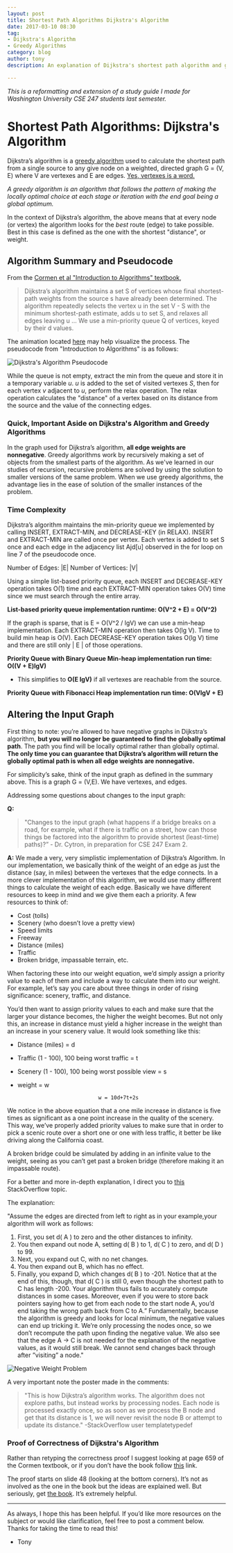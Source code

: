 ```yaml
---
layout: post
title: Shortest Path Algorithms Dijkstra's Algorithm
date: 2017-03-10 08:30
tag:
- Dijkstra's Algorithm
- Greedy Algorithms
category: blog
author: tony
description: An explanation of Dijkstra's shortest path algorithm and greedy algorithms. 

---
```


*This is a reformatting and extension of a study guide I made for Washington University CSE 247 students last semester.*

# Shortest Path Algorithms: Dijkstra's Algorithm

Dijkstra’s algorithm is a [greedy algorithm](https://en.wikipedia.org/wiki/Greedy_algorithm) used to calculate the shortest path from a single source to any give node on a weighted, directed graph G = (V, E) where V are vertexes and E are edges. 
[Yes, vertexes is a word.](https://en.wikipedia.org/wiki/Vertex_(geometry))

*A greedy algorithm is an algorithm that follows the pattern of making the locally optimal choice at each stage or iteration with the end goal being a global optimum.* 

In the context of Dijkstra’s algorithm, the above means that at every node (or vertex) the algorithm looks for the *best* route (edge) to take possible. Best in this case is defined as the one with the shortest "distance", or weight. 

## Algorithm Summary and Pseudocode
From the [Cormen et al "Introduction to Algorithms" textbook](https://www.amazon.com/Introduction-Algorithms-3rd-MIT-Press/dp/0262033844), 

> Dijkstra’s algorithm maintains a set S of vertices whose final shortest-path weights from the source s have already been determined. The algorithm repeatedly selects the vertex u in the set V - S with the minimum shortest-path estimate, adds u to set S, and relaxes all edges leaving u ... We use a min-priority queue Q of vertices, keyed by their d values.

The animation located [here](https://upload.wikimedia.org/wikipedia/commons/5/57/Dijkstra_Animation.gif) may help visualize the process.
The pseudocode from "Introduction to Algorithms" is as follows: 

![Dijkstra's Algorithm Pseudocode](http://tonydelanuez.com/assets/blog/3/Dijkstra.png "Pseudocode")

While the queue is not empty, extract the min from the queue and store it in a temporary variable *u*. *u* is added to the set of visited vertexes *S*, then for each vertex *v* adjacent to *u*, perform the relax operation. The relax operation calculates the "distance" of a vertex based on its distance from the source and the value of the connecting edges. 

### Quick, Important Aside on Dijkstra's Algorithm and Greedy Algorithms

In the graph used for Dijkstra’s algorithm, **all edge weights are nonnegative**. Greedy algorithms work by recursively making a set of objects from the smallest parts of the algorithm. As we've learned in our studies of recursion, recursive problems are solved by using the solution to smaller versions of the same problem. When we use greedy algorithms, the advantage lies in the ease of solution of the smaller instances of the problem.

### Time Complexity
Dijkstra’s algorithm maintains the min-priority queue we implemented by calling INSERT, EXTRACT-MIN, and DECREASE-KEY (in RELAX). INSERT and EXTRACT-MIN are called once per vertex.
Each vertex is added to set S once and each edge in the adjacency list Ajd[u] observed in the for loop on line 7 of the pseudocode once.

Number of Edges: |E|
Number of Vertices: |V|

Using a simple list-based priority queue, each INSERT and DECREASE-KEY operation takes O(1) time and each EXTRACT-MIN operation takes O(V) time since we must search through the entire array. 

**List-based priority queue implementation runtime: O(V^2 + E) = O(V^2)**

If the graph is sparse, that is E = O(V^2 / lgV) we can use a min-heap implementation. 
Each EXTRACT-MIN operation then takes O(lg V). Time to build min heap is O(V). Each DECREASE-KEY operation takes O(lg V) time and there are still only | E | of those operations.

**Priority Queue with Binary Queue Min-heap implementation run time:  O((V + E)lgV)**
* This simplifies to **O(E lgV)** if all vertexes are reachable from the source. 

**Priority Queue with Fibonacci Heap implementation run time: O(VlgV + E)**

## Altering the Input Graph 

First thing to note: you’re allowed to have negative graphs in Dijkstra’s algorithm, **but you will no longer be guaranteed to find the globally optimal path**. The path you find will be locally optimal rather than globally optimal. **The only time you can guarantee that Dijkstra’s algorithm will return the globally optimal path is when all edge weights are nonnegative.**

For simplicity’s sake, think of the input graph as defined in the summary above. This is a graph G = (V,E). We have vertexes, and edges.

Addressing some questions about changes to the input graph: 

**Q:**
> "Changes to the input graph (what happens if a bridge breaks on a road, for example, what if there is traffic on a street, how can those things be factored into the algorithm to provide shortest (least-time) paths)?” 
    - Dr. Cytron, in preparation for CSE 247 Exam 2. 
    
**A:**
We made a very, very simplistic implementation of Dijkstra’s Algorithm. In our implementation, we basically think of the weight of an edge as just the distance (say, in miles) between the vertexes that the edge connects. In a more clever implementation of this algorithm, we would use many different things to calculate the weight of each edge. Basically we have different resources to keep in mind and we give them each a priority. A few resources to think of:

* Cost (tolls)
* Scenery (who doesn’t love a pretty view) 
* Speed limits
* Freeway
* Distance (miles)
* Traffic
* Broken bridge, impassable terrain, etc.

When factoring these into our weight equation, we’d simply assign a priority value to each of them and include a way to calculate them into our weight. For example, let’s say you care about three things in order of rising significance: scenery, traffic, and distance.

You’d then want to assign priority values to each and make sure that the larger your distance becomes, the higher the weight becomes. But not only this, an increase in distance must yield a higher increase in the weight than an increase in your scenery value.
It would look something like this:

* Distance (miles) = d
* Traffic (1 - 100), 100 being worst traffic = t
* Scenery (1 - 100), 100 being worst possible view = s 
* weight = w

                                w = 10d+7t+2s 

We notice in the above equation that a one mile increase in distance is five times as significant as a one point increase in the quality of the scenery. This way, we’ve properly added priority values to make sure that in order to pick a scenic route over a short one or one with less traffic, it better be like driving along the California coast.

A broken bridge could be simulated by adding in an infinite value to the weight, seeing as you can’t get past a broken bridge (therefore making it an impassable route).

For a better and more in-depth explanation, I direct you to [this](http://stackoverflow.com/questions/6799172/negative-weights-using-dijkstras-algorithm/6799344#6799344) StackOverflow topic. 

The explanation:

"Assume the edges are directed from left to right as in your example,your algorithm will work as follows:
1. First, you set d( A ) to zero and the other distances to infinity.
2. You then expand out node A, setting d( B ) to 1, d( C ) to zero, and d( D )
to 99.
3. Next, you expand out C, with no net changes.
4. You then expand out B, which has no effect.
5. Finally, you expand D, which changes d( B ) to -201.
Notice that at the end of this, though, that d( C ) is still 0, even though the shortest path to C has length -200. Your algorithm thus fails to accurately compute distances in some cases. Moreover, even if you were to store back pointers saying how to get from each node to the start node A, you’d end taking the wrong path back from C to A.”
Fundamentally, because the algorithm is greedy and looks for local minimum, the negative values can end up tricking it. We’re only processing the nodes once, so we don’t recompute the path upon finding the negative value. We also see that the edge A -> C is not needed for the explanation of the negative values, as it would still break. We cannot send changes back through after ”visiting” a node."

![Negative Weight Problem](http://tonydelanuez.com/assets/blog/3/negweights.png "Negative Weight Problem")

A very important note the poster made in the comments:

>   "This is how Dijkstra’s algorithm works. The algorithm does not explore paths, but instead works by processing nodes. Each node is processed exactly once, so as soon as we process the B node and get that its distance is 1, we will never revisit the node B or attempt to update its distance." -StackOverflow user templatetypedef

### Proof of Correctness of Dijkstra's Algorithm
Rather than retyping the correctness proof I suggest looking at page 659 of the Cormen textbook, or if you don’t have the book follow [this](http://www.math.ucsd.edu/~fan/teach/202/notes/04greed.pdf) link.

The proof starts on slide 48 (looking at the bottom corners). It’s not as involved as the one in the book but the ideas are explained well. But seriously, get [the book](https://www.amazon.com/Introduction-Algorithms-3rd-MIT-Press/dp/0262033844). It’s extremely helpful.

___

As always, I hope this has been helpful. If you’d like more resources on the subject or would like clarification, feel free to post a comment below. Thanks for taking the time to read this! 

- Tony
